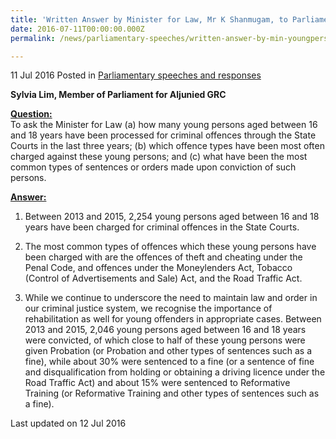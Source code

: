 ```yaml
---
title: 'Written Answer by Minister for Law, Mr K Shanmugam, to Parliamentary Question on young persons processed for criminal offences through State Courts'
date: 2016-07-11T00:00:00.000Z
permalink: /news/parliamentary-speeches/written-answer-by-min-youngperson/

---
```



11 Jul 2016 Posted in [Parliamentary speeches and responses](/news/parliamentary-speeches)

**Sylvia Lim, Member of Parliament for Aljunied GRC**


**<u>Question:</u>**  
To ask the Minister for Law (a) how many young persons aged between 16 and 18 years have been processed for criminal offences through the State Courts in the last three years; (b) which offence types have been most often charged against these young persons; and (c) what have been the most common types of sentences or orders made upon conviction of such persons.


**<u>Answer:</u>**  
1. Between 2013 and 2015, 2,254 young persons aged between 16 and 18 years have been charged for criminal offences in the State Courts.

2. The most common types of offences which these young persons have been charged with are the offences of theft and cheating under the Penal Code, and offences under the Moneylenders Act, Tobacco (Control of Advertisements and Sale) Act, and the Road Traffic Act.

3. While we continue to underscore the need to maintain law and order in our criminal justice system, we recognise the importance of rehabilitation as well for young offenders in appropriate cases. Between 2013 and 2015, 2,046 young persons aged between 16 and 18 years were convicted, of which close to half of these young persons were given Probation (or Probation and other types of sentences such as a fine), while about 30% were sentenced to a fine (or a sentence of fine and disqualification from holding or obtaining a driving licence under the Road Traffic Act) and about 15% were sentenced to Reformative Training (or Reformative Training and other types of sentences such as a fine). 




<p class="right-side-updated">Last updated on 12 Jul 2016</p> 
